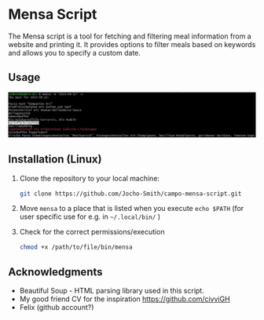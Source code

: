 # Mensa Script

The Mensa script is a tool for fetching and filtering meal information from a website and printing it. It provides options to filter meals based on keywords and allows you to specify a custom date.

## Usage
![](doc/mensa.JPG)


## Installation (Linux)

1. Clone the repository to your local machine:

   ```bash
   git clone https://github.com/Jocho-Smith/campo-mensa-script.git
   ```
2. Move `mensa` to a place that is listed when you execute `echo $PATH` (for user specific use for e.g. in `~/.local/bin/` )

3. Check for the correct permissions/execution

   ```bash
   chmod +x /path/to/file/bin/mensa
   ```


## Acknowledgments
- Beautiful Soup - HTML parsing library used in this script.
- My good friend CV for the inspiration https://github.com/civviGH
- Felix (github account?)
